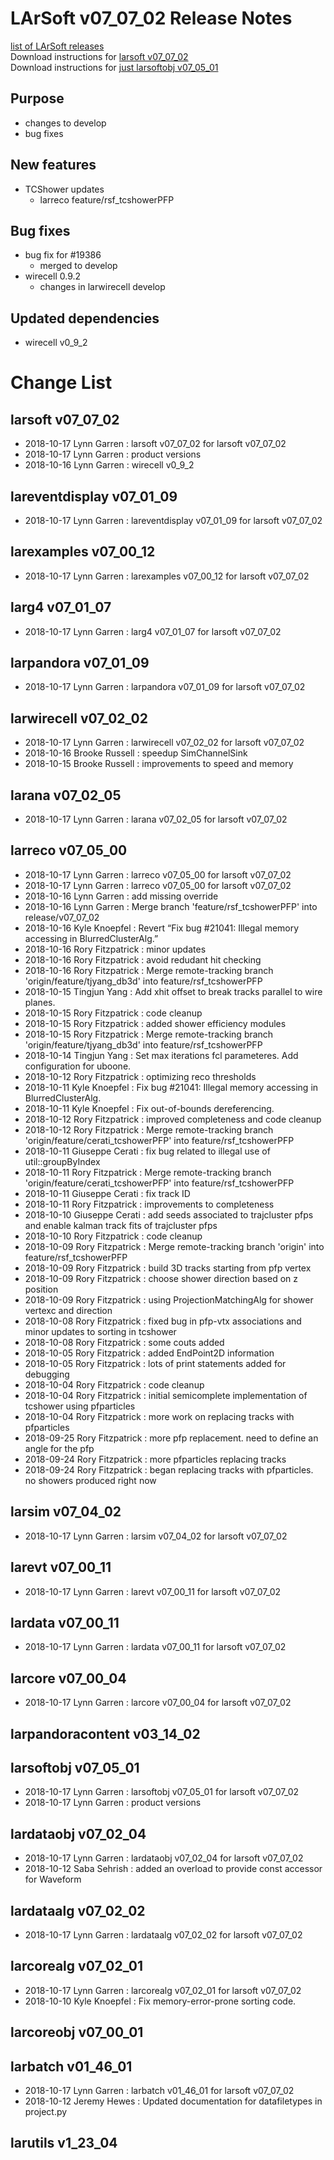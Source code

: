 # LArSoft v07_07_02 Release Notes



[list of LArSoft releases](LArSoft_release_list)  
Download instructions for [larsoft v07_07_02](http://scisoft.fnal.gov/scisoft/bundles/larsoft/v07_07_02/larsoft-v07_07_02.html)  
Download instructions for [just larsoftobj v07_05_01](http://scisoft.fnal.gov/scisoft/bundles/larsoftobj/v07_05_01/larsoftobj-v07_05_01.html)

## Purpose

-   changes to develop
-   bug fixes

## New features

-   TCShower updates
    -   larreco feature/rsf_tcshowerPFP

## Bug fixes

-   bug fix for \#19386
    -   merged to develop
-   wirecell 0.9.2
    -   changes in larwirecell develop

## Updated dependencies

-   wirecell v0_9_2

# Change List

## larsoft v07_07_02

-   2018-10-17 Lynn Garren : larsoft v07_07_02 for larsoft v07_07_02
-   2018-10-17 Lynn Garren : product versions
-   2018-10-16 Lynn Garren : wirecell v0_9_2

## lareventdisplay v07_01_09

-   2018-10-17 Lynn Garren : lareventdisplay v07_01_09 for larsoft v07_07_02

## larexamples v07_00_12

-   2018-10-17 Lynn Garren : larexamples v07_00_12 for larsoft v07_07_02

## larg4 v07_01_07

-   2018-10-17 Lynn Garren : larg4 v07_01_07 for larsoft v07_07_02

## larpandora v07_01_09

-   2018-10-17 Lynn Garren : larpandora v07_01_09 for larsoft v07_07_02

## larwirecell v07_02_02

-   2018-10-17 Lynn Garren : larwirecell v07_02_02 for larsoft v07_07_02
-   2018-10-16 Brooke Russell : speedup SimChannelSink
-   2018-10-15 Brooke Russell : improvements to speed and memory

## larana v07_02_05

-   2018-10-17 Lynn Garren : larana v07_02_05 for larsoft v07_07_02

## larreco v07_05_00

-   2018-10-17 Lynn Garren : larreco v07_05_00 for larsoft v07_07_02
-   2018-10-17 Lynn Garren : larreco v07_05_00 for larsoft v07_07_02
-   2018-10-16 Lynn Garren : add missing override
-   2018-10-16 Lynn Garren : Merge branch 'feature/rsf_tcshowerPFP' into release/v07_07_02
-   2018-10-16 Kyle Knoepfel : Revert “Fix bug \#21041: Illegal memory accessing in BlurredClusterAlg.”
-   2018-10-16 Rory Fitzpatrick : minor updates
-   2018-10-16 Rory Fitzpatrick : avoid redudant hit checking
-   2018-10-16 Rory Fitzpatrick : Merge remote-tracking branch 'origin/feature/tjyang_db3d' into feature/rsf_tcshowerPFP
-   2018-10-15 Tingjun Yang : Add xhit offset to break tracks parallel to wire planes.
-   2018-10-15 Rory Fitzpatrick : code cleanup
-   2018-10-15 Rory Fitzpatrick : added shower efficiency modules
-   2018-10-15 Rory Fitzpatrick : Merge remote-tracking branch 'origin/feature/tjyang_db3d' into feature/rsf_tcshowerPFP
-   2018-10-14 Tingjun Yang : Set max iterations fcl parameteres. Add configuration for uboone.
-   2018-10-12 Rory Fitzpatrick : optimizing reco thresholds
-   2018-10-11 Kyle Knoepfel : Fix bug \#21041: Illegal memory accessing in BlurredClusterAlg.
-   2018-10-11 Kyle Knoepfel : Fix out-of-bounds dereferencing.
-   2018-10-12 Rory Fitzpatrick : improved completeness and code cleanup
-   2018-10-12 Rory Fitzpatrick : Merge remote-tracking branch 'origin/feature/cerati_tcshowerPFP' into feature/rsf_tcshowerPFP
-   2018-10-11 Giuseppe Cerati : fix bug related to illegal use of util::groupByIndex
-   2018-10-11 Rory Fitzpatrick : Merge remote-tracking branch 'origin/feature/cerati_tcshowerPFP' into feature/rsf_tcshowerPFP
-   2018-10-11 Giuseppe Cerati : fix track ID
-   2018-10-11 Rory Fitzpatrick : improvements to completeness
-   2018-10-10 Giuseppe Cerati : add seeds associated to trajcluster pfps and enable kalman track fits of trajcluster pfps
-   2018-10-10 Rory Fitzpatrick : code cleanup
-   2018-10-09 Rory Fitzpatrick : Merge remote-tracking branch 'origin' into feature/rsf_tcshowerPFP
-   2018-10-09 Rory Fitzpatrick : build 3D tracks starting from pfp vertex
-   2018-10-09 Rory Fitzpatrick : choose shower direction based on z position
-   2018-10-09 Rory Fitzpatrick : using ProjectionMatchingAlg for shower vertexc and direction
-   2018-10-08 Rory Fitzpatrick : fixed bug in pfp-vtx associations and minor updates to sorting in tcshower
-   2018-10-08 Rory Fitzpatrick : some couts added
-   2018-10-05 Rory Fitzpatrick : added EndPoint2D information
-   2018-10-05 Rory Fitzpatrick : lots of print statements added for debugging
-   2018-10-04 Rory Fitzpatrick : code cleanup
-   2018-10-04 Rory Fitzpatrick : initial semicomplete implementation of tcshower using pfparticles
-   2018-10-04 Rory Fitzpatrick : more work on replacing tracks with pfparticles
-   2018-09-25 Rory Fitzpatrick : more pfp replacement. need to define an angle for the pfp
-   2018-09-24 Rory Fitzpatrick : more pfparticles replacing tracks
-   2018-09-24 Rory Fitzpatrick : began replacing tracks with pfparticles. no showers produced right now

## larsim v07_04_02

-   2018-10-17 Lynn Garren : larsim v07_04_02 for larsoft v07_07_02

## larevt v07_00_11

-   2018-10-17 Lynn Garren : larevt v07_00_11 for larsoft v07_07_02

## lardata v07_00_11

-   2018-10-17 Lynn Garren : lardata v07_00_11 for larsoft v07_07_02

## larcore v07_00_04

-   2018-10-17 Lynn Garren : larcore v07_00_04 for larsoft v07_07_02

## larpandoracontent v03_14_02

## larsoftobj v07_05_01

-   2018-10-17 Lynn Garren : larsoftobj v07_05_01 for larsoft v07_07_02
-   2018-10-17 Lynn Garren : product versions

## lardataobj v07_02_04

-   2018-10-17 Lynn Garren : lardataobj v07_02_04 for larsoft v07_07_02
-   2018-10-12 Saba Sehrish : added an overload to provide const accessor for Waveform

## lardataalg v07_02_02

-   2018-10-17 Lynn Garren : lardataalg v07_02_02 for larsoft v07_07_02

## larcorealg v07_02_01

-   2018-10-17 Lynn Garren : larcorealg v07_02_01 for larsoft v07_07_02
-   2018-10-10 Kyle Knoepfel : Fix memory-error-prone sorting code.

## larcoreobj v07_00_01

## larbatch v01_46_01

-   2018-10-17 Lynn Garren : larbatch v01_46_01 for larsoft v07_07_02
-   2018-10-12 Jeremy Hewes : Updated documentation for datafiletypes in project.py

## larutils v1_23_04
